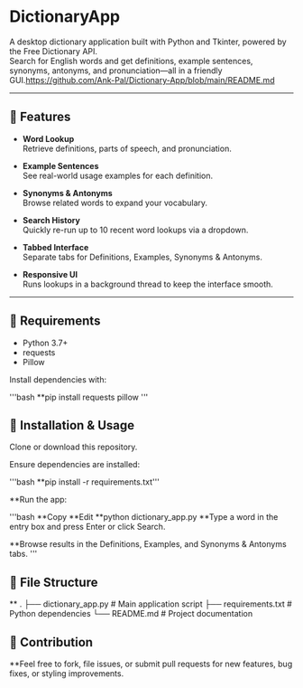 # DictionaryApp

A desktop dictionary application built with Python and Tkinter, powered by the Free Dictionary API.  
Search for English words and get definitions, example sentences, synonyms, antonyms, and pronunciation—all in a friendly GUI.https://github.com/Ank-Pal/Dictionary-App/blob/main/README.md

---

## 🌟 Features

- **Word Lookup**  
  Retrieve definitions, parts of speech, and pronunciation.

- **Example Sentences**  
  See real-world usage examples for each definition.

- **Synonyms & Antonyms**  
  Browse related words to expand your vocabulary.

- **Search History**  
  Quickly re-run up to 10 recent word lookups via a dropdown.

- **Tabbed Interface**  
  Separate tabs for Definitions, Examples, Synonyms & Antonyms.

- **Responsive UI**  
  Runs lookups in a background thread to keep the interface smooth.

---

## 🔧 Requirements

- Python 3.7+  
- requests  
- Pillow  

Install dependencies with:

'''bash
**pip install requests pillow
'''
## 🚀 Installation & Usage

Clone or download this repository.

Ensure dependencies are installed:

'''bash
**pip install -r requirements.txt'''


**Run the app:

'''bash
**Copy
**Edit
**python dictionary_app.py
**Type a word in the entry box and press Enter or click Search.

**Browse results in the Definitions, Examples, and Synonyms & Antonyms tabs.
'''

## 📂 File Structure

**
.
├── dictionary_app.py      # Main application script
├── requirements.txt      # Python dependencies
└── README.md             # Project documentation
## 🤝 Contribution
**Feel free to fork, file issues, or submit pull requests for new features, bug fixes, or styling improvements.


